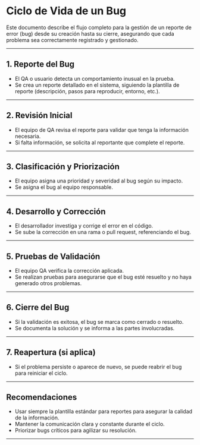 # Ciclo de Vida de un Bug

Este documento describe el flujo completo para la gestión de un reporte de error (bug) desde su creación hasta su cierre, asegurando que cada problema sea correctamente registrado y gestionado.

---

## 1. Reporte del Bug
- El QA o usuario detecta un comportamiento inusual en la prueba.
- Se crea un reporte detallado en el sistema, siguiendo la plantilla de reporte (descripción, pasos para reproducir, entorno, etc.).

---

## 2. Revisión Inicial
- El equipo de QA revisa el reporte para validar que tenga la información necesaria.
- Si falta información, se solicita al reportante que complete el reporte.

---

## 3. Clasificación y Priorización
- El equipo asigna una prioridad y severidad al bug según su impacto.
- Se asigna el bug al equipo responsable.

---

## 4. Desarrollo y Corrección
- El desarrollador investiga y corrige el error en el código.
- Se sube la corrección en una rama o pull request, referenciando el bug.

---

## 5. Pruebas de Validación
- El equipo QA verifica la corrección aplicada.
- Se realizan pruebas para asegurarse que el bug esté resuelto y no haya generado otros problemas.

---

## 6. Cierre del Bug
- Si la validación es exitosa, el bug se marca como cerrado o resuelto.
- Se documenta la solución y se informa a las partes involucradas.

---

## 7. Reapertura (si aplica)
- Si el problema persiste o aparece de nuevo, se puede reabrir el bug para reiniciar el ciclo.

---

## Recomendaciones

- Usar siempre la plantilla estándar para reportes para asegurar la calidad de la información.
- Mantener la comunicación clara y constante durante el ciclo.
- Priorizar bugs críticos para agilizar su resolución.

---

